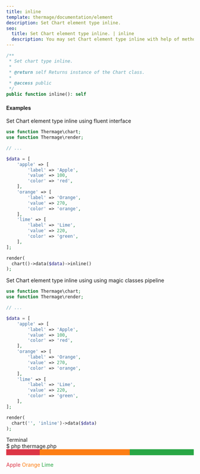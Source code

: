 ```yaml
---
title: inline
template: thermage/documentation/element
description: Set Chart element type inline.
seo:
  title: Set Chart element type inline. | inline
  description: You may set Chart element type inline with help of method inline
---
```


```php
/**
 * Set chart type inline.
 *
 * @return self Returns instance of the Chart class.
 *
 * @access public
 */
public function inline(): self
```

#### Examples

Set Chart element type inline using fluent interface
```php
use function Thermage\chart;
use function Thermage\render;

// ...

$data = [
    'apple' => [
        'label' => 'Apple',
        'value' => 100,
        'color' => 'red',
    ],
    'orange' => [
        'label' => 'Orange',
        'value' => 270,
        'color' => 'orange',
    ],
    'lime' => [
        'label' => 'Lime',
        'value' => 220,
        'color' => 'green',
    ],
];

render(
  chart()->data($data)->inline()
);
```

Set Chart element type inline using using magic classes pipeline
```php
use function Thermage\chart;
use function Thermage\render;

// ...

$data = [
    'apple' => [
        'label' => 'Apple',
        'value' => 100,
        'color' => 'red',
    ],
    'orange' => [
        'label' => 'Orange',
        'value' => 270,
        'color' => 'orange',
    ],
    'lime' => [
        'label' => 'Lime',
        'value' => 220,
        'color' => 'green',
    ],
];

render(
  chart('', 'inline')->data($data)
);
```

<div class="terminal">
  <div class="terminal-header">Terminal</div>
  <div class="terminal-body">
    <div class="terminal-command">$ php thermage.php</div>
    <div class="el-div" style="width: 100%; height: 16px; color:#dc3545; text-align: left; display: flex;"><span style="width: 119px; background:#dc3545; height: 16px; display: inline-block;"></span><span style="width: 322px; background:#fd7e14; height: 16px; display: inline-block;"></span><span style="width: 229px; background:#28a745; height: 16px; display: inline-block;"></span></div>
    <br>
    <span style="color: #dc3545; height: 16px; display: inline-block;">Apple</span>
    <span style="color: #fd7e14; height: 16px; display: inline-block;">Orange</span>
    <span style="color: #28a745; height: 16px; display: inline-block;">Lime</span>
  </div>
</div>